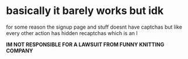 <h1>basically it barely works but idk</h1>


for some reason the signup page and stuff doesnt have captchas but like every other action has hidden recaptchas which is an l

<strong>IM NOT RESPONSIBLE FOR A LAWSUIT FROM FUNNY KNITTING COMPANY</strong>
